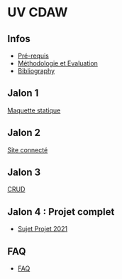 # UV CDAW

## Infos

* [Pré-requis](Infos/preRequis.md)
* [Méthodologie et Evaluation](Projet/eval.md)
* [Bibliography](Infos/bib.md)


<!-- ## Rappels
[HTTP]
[HTML]
[CSS]
[PHP]
[JS] -->

## Jalon 1

[Maquette statique](jalon1/jalon1.md)

## Jalon 2
[Site connecté](jalon2/jalon2.md)

## Jalon 3
[CRUD](jalon3/jalon3.md)

## Jalon 4 : Projet complet
* [Sujet Projet 2021](Projet/sujetMahjong.md)


<!--
# UX

* [Introduction](UX/README.md)
* [Planification](UX/planification.md)
* [Exploration](UX/exploration.md)
* [Idéation](UX/ideation.md)
* [Génération](UX/generation.md)
* [Évaluation](UX/evaluation.md)
* [Charte graphique](UX/graphique.md)
* [Ergonomie](UX/ergonomie.md)
* [Bibliographie](UX/bibliographie.md)
* [Séance 2](UX/consignes_s2.md)
* [Séance 3](UX/consignes_s3.md)
* [Séance 4](UX/consignes_s4.md)

## Back-end
- [PHP OO](BackEnd/tuto-PHP.md)
- [PDO](BackEnd/tuto-PDO.md)
- [TP PHP PDO](BackEnd/TP-PHP_PDO.md)
- [TP CRUD REST](BackEnd/TP-CRUD_REST.md)
- [TP MVC](BackEnd/TP-REST_MVC.md)
- [TP Authentication](BackEnd/TP-REST_MVC_Auth.md)

## Front-end
* [JS/Introduction](FrontEnd/JS/intro.md)
* [JS/Reminders](FrontEnd/JS/rappel.md)
* [JS/Advanced Reminders](FrontEnd/JS/advanced.md)
* [JS/Events](FrontEnd/JS/event.md)
* [JS/Asynchronicity](FrontEnd/JS/asynchronous.md)
* [JS/Client Side API](FrontEnd/JS/api.md)
* [JS/Object-Oriented Programminbg](FrontEnd/JS/poo.md)
* [JS/Inheritance and Prototype Chain](FrontEnd/JS/protoh.md)
* [JS/Errors Handling](FrontEnd/JS/promisemeerror.md)
* [SPA/Introduction](FrontEnd/SPA/intro.md)
* [SPA/Vue component](FrontEnd/SPA/component.md)
* [SPA/Rendering](FrontEnd/SPA/rendering.md)
* [SPA/Component Properties](FrontEnd/SPA/property.md)
* [SPA/Events and Custom Events Handling](FrontEnd/SPA/event.md)
* [SPA/Routing for SPA](FrontEnd/SPA/router.md)
* [SPA/Towards OOP in Vue.js](FrontEnd/SPA/oop.md)
* [WS/Intro]
* [TP/JS](FrontEnd/TP/tp1.md)
* [TP/JS_SPA](FrontEnd/TP/tp2.md)
* [Projet/Setup](FrontEnd/TP/setup.md) -->


## FAQ
* [FAQ](infos/faq.md)
